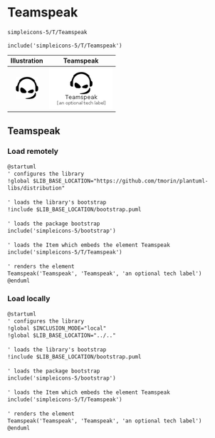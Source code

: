 # Teamspeak


```text
simpleicons-5/T/Teamspeak
```

```text
include('simpleicons-5/T/Teamspeak')
```



| Illustration | Teamspeak |
| :---: | :---: |
| ![illustration for Illustration](../../simpleicons-5/T/Teamspeak.png) | ![illustration for Teamspeak](../../simpleicons-5/T/Teamspeak.Local.png) |




## Teamspeak

### Load remotely
```plantuml
@startuml
' configures the library
!global $LIB_BASE_LOCATION="https://github.com/tmorin/plantuml-libs/distribution"

' loads the library's bootstrap
!include $LIB_BASE_LOCATION/bootstrap.puml

' loads the package bootstrap
include('simpleicons-5/bootstrap')

' loads the Item which embeds the element Teamspeak
include('simpleicons-5/T/Teamspeak')

' renders the element
Teamspeak('Teamspeak', 'Teamspeak', 'an optional tech label')
@enduml
```

### Load locally
```plantuml
@startuml
' configures the library
!global $INCLUSION_MODE="local"
!global $LIB_BASE_LOCATION="../.."

' loads the library's bootstrap
!include $LIB_BASE_LOCATION/bootstrap.puml

' loads the package bootstrap
include('simpleicons-5/bootstrap')

' loads the Item which embeds the element Teamspeak
include('simpleicons-5/T/Teamspeak')

' renders the element
Teamspeak('Teamspeak', 'Teamspeak', 'an optional tech label')
@enduml
```

